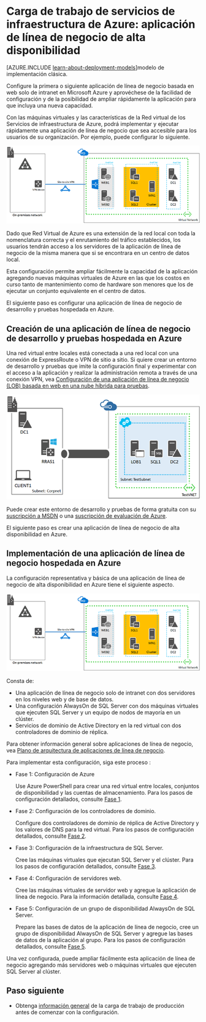 <properties 
	pageTitle="Aplicación de línea de negocio de Azure | Microsoft Azure" 
	description="Obtenga información sobre el valor de una aplicación de línea de negocio de Azure, configure un entorno de prueba e implemente una configuración de alta disponibilidad." 
	services="virtual-machines-windows" 
	documentationCenter="" 
	authors="JoeDavies-MSFT" 
	manager="timlt" 
	editor=""
	tags="azure-resource-manager"/>

<tags 
	ms.service="virtual-machines-windows" 
	ms.workload="infrastructure-services" 
	ms.tgt_pltfrm="Windows" 
	ms.devlang="na" 
	ms.topic="article" 
	ms.date="12/17/2015" 
	ms.author="josephd"/>

# Carga de trabajo de servicios de infraestructura de Azure: aplicación de línea de negocio de alta disponibilidad

[AZURE.INCLUDE [learn-about-deployment-models](../../includes/learn-about-deployment-models-rm-include.md)]modelo de implementación clásica.


Configure la primera o siguiente aplicación de línea de negocio basada en web solo de intranet en Microsoft Azure y aprovéchese de la facilidad de configuración y de la posibilidad de ampliar rápidamente la aplicación para que incluya una nueva capacidad.
 
Con las máquinas virtuales y las características de la Red virtual de los Servicios de infraestructura de Azure, podrá implementar y ejecutar rápidamente una aplicación de línea de negocio que sea accesible para los usuarios de su organización. Por ejemplo, puede configurar lo siguiente.

![](./media/virtual-machines-windows-lob/workload-lobapp-phase4.png)
 
Dado que Red Virtual de Azure es una extensión de la red local con toda la nomenclatura correcta y el enrutamiento del tráfico establecidos, los usuarios tendrán acceso a los servidores de la aplicación de línea de negocio de la misma manera que si se encontrara en un centro de datos local.

Esta configuración permite ampliar fácilmente la capacidad de la aplicación agregando nuevas máquinas virtuales de Azure en las que los costos en curso tanto de mantenimiento como de hardware son menores que los de ejecutar un conjunto equivalente en el centro de datos.

El siguiente paso es configurar una aplicación de línea de negocio de desarrollo y pruebas hospedada en Azure.

## Creación de una aplicación de línea de negocio de desarrollo y pruebas hospedada en Azure

Una red virtual entre locales está conectada a una red local con una conexión de ExpressRoute o VPN de sitio a sitio. Si quiere crear un entorno de desarrollo y pruebas que imite la configuración final y experimentar con el acceso a la aplicación y realizar la administración remota a través de una conexión VPN, vea [Configuración de una aplicación de línea de negocio (LOB) basada en web en una nube híbrida para pruebas](../virtual-network/virtual-networks-setup-lobapp-hybrid-cloud-testing.md).

![](./media/virtual-machines-windows-lob/CreateLOBAppHybridCloud_3.png)
 
Puede crear este entorno de desarrollo y pruebas de forma gratuita con su [suscripción a MSDN](https://azure.microsoft.com/pricing/member-offers/msdn-benefits/) o una [suscripción de evaluación de Azure](https://azure.microsoft.com/pricing/free-trial/).

El siguiente paso es crear una aplicación de línea de negocio de alta disponibilidad en Azure.

## Implementación de una aplicación de línea de negocio hospedada en Azure

La configuración representativa y básica de una aplicación de línea de negocio de alta disponibilidad en Azure tiene el siguiente aspecto.

![](./media/virtual-machines-windows-lob/workload-lobapp-phase4.png)
 
Consta de:

- Una aplicación de línea de negocio solo de intranet con dos servidores en los niveles web y de base de datos.
- Una configuración AlwaysOn de SQL Server con dos máquinas virtuales que ejecuten SQL Server y un equipo de nodos de mayoría en un clúster.
- Servicios de dominio de Active Directory en la red virtual con dos controladores de dominio de réplica.

Para obtener información general sobre aplicaciones de línea de negocio, vea [Plano de arquitectura de aplicaciones de línea de negocio](http://msdn.microsoft.com/dn630664).

Para implementar esta configuración, siga este proceso :

- Fase 1: Configuración de Azure 

	Use Azure PowerShell para crear una red virtual entre locales, conjuntos de disponibilidad y las cuentas de almacenamiento. Para los pasos de configuración detallados, consulte [Fase 1](virtual-machines-windows-ps-lob-ph1.md).

- Fase 2: Configuración de los controladores de dominio.

	Configure dos controladores de dominio de réplica de Active Directory y los valores de DNS para la red virtual. Para los pasos de configuración detallados, consulte [Fase 2](virtual-machines-windows-ps-lob-ph2.md).

- Fase 3: Configuración de la infraestructura de SQL Server.

	Cree las máquinas virtuales que ejecutan SQL Server y el clúster. Para los pasos de configuración detallados, consulte [Fase 3](virtual-machines-windows-ps-lob-ph3.md).

- Fase 4: Configuración de servidores web.

	Cree las máquinas virtuales de servidor web y agregue la aplicación de línea de negocio. Para la información detallada, consulte [Fase 4](virtual-machines-windows-ps-lob-ph4.md).

- Fase 5: Configuración de un grupo de disponibilidad AlwaysOn de SQL Server.

	Prepare las bases de datos de la aplicación de línea de negocio, cree un grupo de disponibilidad AlwaysOn de SQL Server y agregue las bases de datos de la aplicación al grupo. Para los pasos de configuración detallados, consulte [Fase 5](virtual-machines-windows-ps-lob-ph5.md).

Una vez configurada, puede ampliar fácilmente esta aplicación de línea de negocio agregando más servidores web o máquinas virtuales que ejecuten SQL Server al clúster.

## Paso siguiente

- Obtenga [información general](virtual-machines-windows-lob-overview.md) de la carga de trabajo de producción antes de comenzar con la configuración.

<!---HONumber=AcomDC_0323_2016-->